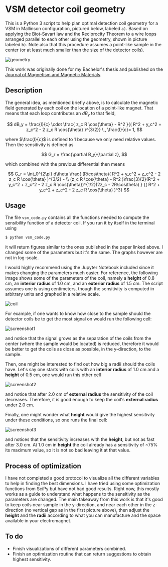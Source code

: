 # VSM detector coil geometry
This is a Python 3 script to help plan optimal detection coil geometry for a VSM in Mallinson configuration, pictured below, labeled `a)`. Based on applying the Biot-Savart law and the Reciprocity Theorem to a wire loops arranged parallel to each other using the geometry, shown in picture labeled `b)`. Note also that this procedure assumes a point-like sample in the center (or at least much smaller than the size of the detector coils).

![geometry](https://user-images.githubusercontent.com/13749006/63816566-b7abff00-c906-11e9-9daf-6c8bb425ab18.png)

This work was originally done for my Bachelor's thesis and published on the [Journal of Magnetism and Magnetic Materials](https://doi.org/10.1016/j.jmmm.2018.01.088).

## Description

The general idea, as mentioned briefly above, is to calculate the magnetic field generated by each coil on the location of a point-like magnet. That means that each loop contributes an $dB_y$ to that field,

$$ dB_y = \frac{I}{c} \cdot \frac{ z_c R \cos{\theta} - R^2 }{( R^2 + y_c^2 + z_c^2 - 2 z_c R \cos{\theta} )^{3/2}}
\,, \frac{I}{c}= 1,
$$

where $\frac{I}{c}$ is defined to 1 because we only need relative values. Then the sensitivity is defined as

$$
G_r = \frac{\partial B_y}{\partial z},
$$

which combined with the previous differential then means

$$
G_r = \int_0^{2\pi} d\theta 
\frac{ (R\cos\theta)( R^2 + y_c^2 + z_c^2 - 2 z_c R \cos{\theta} )^{3/2} -
\\
(z_c R \cos{\theta} - R^2 )\frac{3}{2}(R^2 + y_c^2 + z_c^2 - 2 z_c R \cos{\theta})^{1/2}(2z_c - 2R\cos\theta)
}
{( R^2 + y_c^2 + z_c^2 - 2 z_c R \cos{\theta} )^3}
$$

## Usage

The file `vsm_code.py` contains all the functions needed to compute the sensibility function of a detector coil. If you run it by itself in the terminal using
```bash
$ python vsm_code.py
```
it will return figures similar to the ones published in the paper linked above. I changed some of the parameters but it's the same. The graphs however are not in log-scale.

I would highly recommend using the Jupyter Notebook included since it makes changing the parameters much easier. For reference, the following image shows some of the parameters of the coil, namely a __height__ of 0.8 cm, an __interior radius__ of 1.0 cm, and an __exterior radius__ of 1.5 cm. The script assumes one is using centimeters, though the sensitivity is computed in arbitrary units and graphed in a relative scale.

![coil](https://user-images.githubusercontent.com/13749006/63824965-e934c280-c926-11e9-90ff-232e5c1a8df3.png)


For example, if one wants to know how close to the sample should the detector coils be to get the most signal on would run the following cell:

![screenshot1](https://user-images.githubusercontent.com/13749006/63825273-2a79a200-c928-11e9-830b-b02207a49c13.png)

and notice that the signal grows as the separation of the coils from the center (where the sample would be located) is reduced, therefore it would be better to get the coils as close as possible, in the y-direction, to the sample.

Then, one might be interested to find out how big a radii should the coils have. Let's say one starts with coils with an __interior radius__ of 1.0 cm and a __height__ of 0.5 cm, one would run this other cell

![screenshot2](https://user-images.githubusercontent.com/13749006/63825310-4bda8e00-c928-11e9-8506-02fc0c1aee3e.png)

and notice that after 2.0 cm of __external radius__ the sensitivity of the coil decreases. Therefore, it is good enough to keep the coil's __external radius__ under 2.0 cm.

Finally, one might wonder what __height__ would give the highest sensitivity under these conditions, so one runs the final cell:

![screenshot3](https://user-images.githubusercontent.com/13749006/63825414-b68bc980-c928-11e9-9162-6a8d3bbd10d4.png)

and notices that the sensitivity increases with the __height__, but not as fast after 3.0 cm. At 1.0 cm in __height__ the coil already has a sensitivity of ~75% its maximum value, so it is not so bad leaving it at that value.

## Process of optimization
I have not completed a good protocol to visualize all the different variables to help in finding the best dimensions. I have tried using some optimization functions from SciPy but have not had good results. Right now, this mostly works as a guide to understand what happens to the sensitivity as the parameters are changed. The main takeaway from this work is that it's good to keep coils near sample in the y-direction, and near each other in the z-direction (no vertical gap as in the first picture above), then adjust the __height__ and the __radii__ according to what you can manufacture and the space available in your electromagnet.

## To do
* Finish visualizations of different parameters combined.
* Finish an optimization routine that can return suggestions to obtain highest sensitivity.
